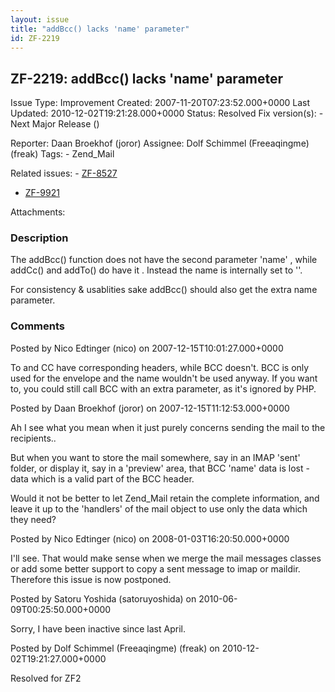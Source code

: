 ```yaml
---
layout: issue
title: "addBcc() lacks 'name' parameter"
id: ZF-2219
---
```


ZF-2219: addBcc() lacks 'name' parameter
----------------------------------------

 Issue Type: Improvement Created: 2007-11-20T07:23:52.000+0000 Last Updated: 2010-12-02T19:21:28.000+0000 Status: Resolved Fix version(s): - Next Major Release ()
 
 Reporter:  Daan Broekhof (joror)  Assignee:  Dolf Schimmel (Freeaqingme) (freak)  Tags: - Zend\_Mail
 
 Related issues: - [ZF-8527](/issues/browse/ZF-8527)
- [ZF-9921](/issues/browse/ZF-9921)
 
 Attachments: 
### Description

The addBcc() function does not have the second parameter 'name' , while addCc() and addTo() do have it . Instead the name is internally set to ''.

For consistency & usablities sake addBcc() should also get the extra name parameter.

 

 

### Comments

Posted by Nico Edtinger (nico) on 2007-12-15T10:01:27.000+0000

To and CC have corresponding headers, while BCC doesn't. BCC is only used for the envelope and the name wouldn't be used anyway. If you want to, you could still call BCC with an extra parameter, as it's ignored by PHP.

 

 

Posted by Daan Broekhof (joror) on 2007-12-15T11:12:53.000+0000

Ah I see what you mean when it just purely concerns sending the mail to the recipients..

But when you want to store the mail somewhere, say in an IMAP 'sent' folder, or display it, say in a 'preview' area, that BCC 'name' data is lost - data which is a valid part of the BCC header.

Would it not be better to let Zend\_Mail retain the complete information, and leave it up to the 'handlers' of the mail object to use only the data which they need?

 

 

Posted by Nico Edtinger (nico) on 2008-01-03T16:20:50.000+0000

I'll see. That would make sense when we merge the mail messages classes or add some better support to copy a sent message to imap or maildir. Therefore this issue is now postponed.

 

 

Posted by Satoru Yoshida (satoruyoshida) on 2010-06-09T00:25:50.000+0000

Sorry, I have been inactive since last April.

 

 

Posted by Dolf Schimmel (Freeaqingme) (freak) on 2010-12-02T19:21:27.000+0000

Resolved for ZF2

 

 